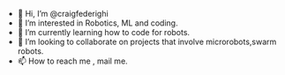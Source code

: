 - 👋 Hi, I’m @craigfederighi
- 👀 I’m interested in Robotics, ML and coding.
- 🌱 I’m currently learning how to code for robots.
- 💞️ I’m looking to collaborate on projects that involve microrobots,swarm robots.
- 📫 How to reach me , mail me.

<!---
craigfederighi/craigfederighi is a ✨ special ✨ repository because its `README.md` (this file) appears on your GitHub profile.
You can click the Preview link to take a look at your changes.
--->
